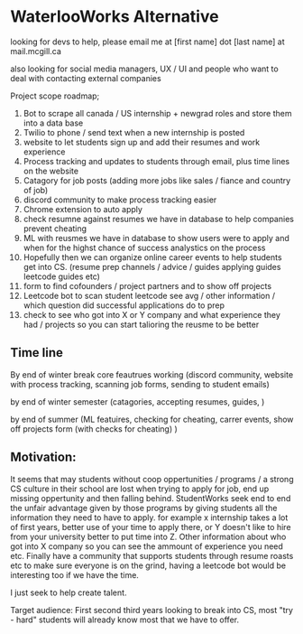 # WaterlooWorks Alternative


looking for devs to help, please email me at \[first name] dot \[last name] at mail.mcgill.ca

also looking for social media managers,  UX / UI and people who want to deal with contacting external companies 



Project scope roadmap; 

1. Bot to scrape all canada / US internship + newgrad roles and store them into a data base
2. Twilio to phone / send text when a new internship is posted
3. website to let students sign up and add their resumes and work experience 
4. Process tracking and updates to students through email, plus time lines on the website
5. Catagory for job posts (adding more jobs like sales / fiance and country of job)
6. discord community to make process tracking easier 
7. Chrome extension to auto apply 
8. check resumne against resumes we have in database to help companies prevent cheating 
9. ML with reusmes we have in database to show users were to apply and when for the highst chance of success analystics on the process
10. Hopefully then we can organize online career events to help students get into CS. (resume prep channels / advice / guides applying guides leetcode guides etc)
11. form to find cofounders / project partners and to show off projects 
12. Leetcode bot to scan student leetcode see avg / other information / which question did successful applications do to prep 
13. check to see who got into X or Y company and what experience they had / projects so you can start talioring the reusme to be better 

## Time line

By end of winter break core feautrues working (discord community, website with process tracking, scanning job forms, sending to student emails)


by end of winter semester (catagories, accepting resumes, guides, )


by end of summer (ML featuires, checking for cheating, carrer events, show off projects form (with checks for cheating) )

## Motivation: 

It seems that may students without coop oppertunities / programs / a strong CS culture in their school are lost when trying to apply for job, end up missing oppertunity and then falling behind. StudentWorks seek end to end the unfair advantage given by those programs by giving students all the information they need to have to apply. for example x internship takes a lot of first years, better use of your time to apply there, or Y doesn't like to hire from your university better to put time into Z. Other information about who got into X company so you can see the ammount of experience you need etc. Finally have a community that supports students through resume roasts etc to make sure everyone is on the grind, having a leetcode bot would be interesting too if we have the time. 

I just seek to help create talent. 


Target audience: 
First second third years looking to break into CS, most "try - hard" students will already know most that we have to offer. 
